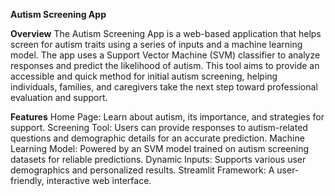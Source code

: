 **Autism Screening App**

**Overview**
The Autism Screening App is a web-based application that helps screen for autism traits using a series of inputs and a machine learning model. The app uses a Support Vector Machine (SVM) classifier to analyze responses and predict the likelihood of autism. This tool aims to provide an accessible and quick method for initial autism screening, helping individuals, families, and caregivers take the next step toward professional evaluation and support.

**Features**
Home Page: Learn about autism, its importance, and strategies for support.
Screening Tool: Users can provide responses to autism-related questions and demographic details for an accurate prediction.
Machine Learning Model: Powered by an SVM model trained on autism screening datasets for reliable predictions.
Dynamic Inputs: Supports various user demographics and personalized results.
Streamlit Framework: A user-friendly, interactive web interface.

